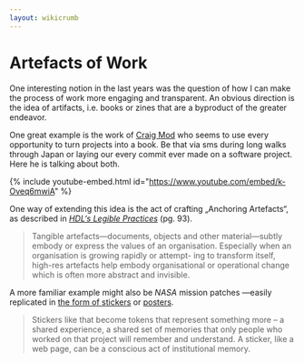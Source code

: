 ```yaml
---
layout: wikicrumb 
---
```

# Artefacts of Work

One interesting notion in the last years was the question of how I can make the process of work more engaging and transparent. An obvious direction is the idea of artifacts, i.e. books or zines that are a byproduct of the greater endeavor.

One great example is the work of [Craig Mod][1] who seems to use every opportunity to turn projects into a book. Be that via sms during long walks through Japan or laying our every commit ever made on a software project. Here he is talking about both.

{% include youtube-embed.html id="https://www.youtube.com/embed/k-Oveq6mwiA" %}

One way of extending this idea is the act of crafting „Anchoring Artefacts“, as described in _[HDL‘s Legible Practices][2]_ (pg. 93).

> Tangible artefacts—documents, objects and other material—subtly embody or express the values of an organisation. Especially when an organisation is growing rapidly or attempt- ing to transform itself, high-res artefacts help embody organisational or operational change which is often more abstract and invisible.

A more familiar example might also be _NASA_ mission patches —easily replicated in [the form of stickers][3] or [posters][4].

> Stickers like that become tokens that represent something more – a shared experience, a shared set of memories that only people who worked on that project will remember and understand. A sticker, like a web page, can be a conscious act of institutional memory.

[1]:	https://twitter.com/craigmod
[2]:	http://helsinkidesignlab.org/pages/legible-practises.html
[3]:	https://gilest.org/2017/stickers/
[4]:	https://gilest.org/2018/posters/